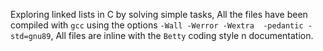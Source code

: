 Exploring linked lists in C by solving simple tasks, All the files have
been compiled with `gcc` using the options `-Wall -Werror -Wextra 
-pedantic -std=gnu89`, All files are inline with the `Betty` coding
style n documentation.
